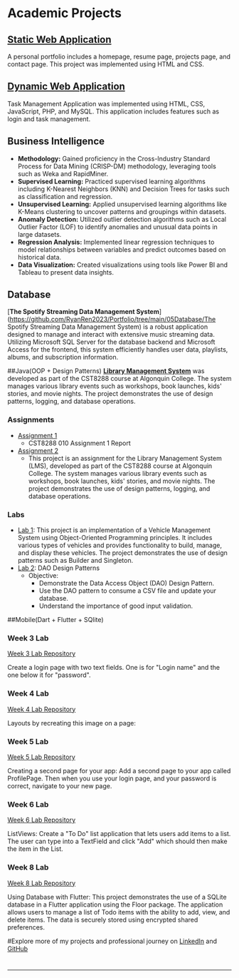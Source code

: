 # Academic Projects

## [Static Web Application](https://github.com/RyanRen2023/Portfolio/tree/main/01Projects/Profile)
A personal portfolio includes a homepage, resume page, projects page, and contact page. This project was implemented using HTML and CSS.


## [Dynamic Web Application](https://github.com/RyanRen2023/TaskManagement)
Task Management Application was implemented using HTML, CSS, JavaScript, PHP, and MySQL. This application includes features such as login and task management.

## Business Intelligence

- **Methodology:** Gained proficiency in the Cross-Industry Standard Process for Data Mining (CRISP-DM) methodology, leveraging tools such as Weka and RapidMiner.
- **Supervised Learning:** Practiced supervised learning algorithms including K-Nearest Neighbors (KNN) and Decision Trees for tasks such as classification and regression.
- **Unsupervised Learning:** Applied unsupervised learning algorithms like K-Means clustering to uncover patterns and groupings within datasets.
- **Anomaly Detection:** Utilized outlier detection algorithms such as Local Outlier Factor (LOF) to identify anomalies and unusual data points in large datasets.
- **Regression Analysis:** Implemented linear regression techniques to model relationships between variables and predict outcomes based on historical data.
- **Data Visualization:** Created visualizations using tools like Power BI and Tableau to present data insights.


## Database

[**The Spotify Streaming Data Management System**](https://github.com/RyanRen2023/Portfolio/tree/main/05Database/The Spotify Streaming Data Management System) is a robust application designed to manage and interact with extensive music streaming data. Utilizing Microsoft SQL Server for the database backend and Microsoft Access for the frontend, this system efficiently handles user data, playlists, albums, and subscription information.

##Java(OOP + Design Patterns)
[**Library Management System**](https://github.com/RyanRen2023/s3ooplabs/tree/Assignment02) was developed as part of the CST8288 course at Algonquin College. The system manages various library events such as workshops, book launches, kids' stories, and movie nights. The project demonstrates the use of design patterns, logging, and database operations.

### Assignments
- [Assignment 1](https://github.com/RyanRen2023/s3ooplabs/tree/Assignment01)
  - CST8288 010 Assignment 1 Report
- [Assignment 2](https://github.com/RyanRen2023/s3ooplabs/tree/Assignment02)
  - This project is an assignment for the Library Management System (LMS), developed as part of the CST8288 course at Algonquin College. The system manages various library events such as workshops, book launches, kids' stories, and movie nights. The project demonstrates the use of design patterns, logging, and database operations.

### Labs
- [Lab 1](https://github.com/RyanRen2023/s3ooplabs/tree/Lab01): This project is an implementation of a Vehicle Management System using Object-Oriented Programming principles. It includes various types of vehicles and provides functionality to build, manage, and display these vehicles. The project demonstrates the use of design patterns such as Builder and Singleton.
- [Lab 2](https://github.com/RyanRen2023/s3ooplabs/tree/Lab02): DAO Design Patterns
    - Objective:
      - Demonstrate the Data Access Object (DAO) Design Pattern.
      - Use the DAO pattern to consume a CSV file and update your database.
      - Understand the importance of good input validation.

##Mobile(Dart + Flutter + SQlite)

### Week 3 Lab
[Week 3 Lab Repository](https://github.com/RyanRen2023/s3mobile/tree/Week3-Lab)

Create a login page with two text fields. One is for "Login name" and the one below it for "password".

### Week 4 Lab
[Week 4 Lab Repository](https://github.com/RyanRen2023/s3mobile/tree/Week4-Lab)

Layouts by recreating this image on a page:

### Week 5 Lab
[Week 5 Lab Repository](https://github.com/RyanRen2023/s3mobile/tree/Week5-Lab)

Creating a second page for your app:
Add a second page to your app called ProfilePage. Then when you use your login page, and your password is correct, navigate to your new page.

### Week 6 Lab
[Week 6 Lab Repository](https://github.com/RyanRen2023/s3mobile/tree/Week6-Lab)

ListViews:
Create a "To Do" list application that lets users add items to a list. The user can type into a TextField and click "Add" which should then make the item in the List.

### Week 8 Lab
[Week 8 Lab Repository](https://github.com/RyanRen2023/s3mobile/tree/Week8-Lab)

Using Database with Flutter:
This project demonstrates the use of a SQLite database in a Flutter application using the Floor package. The application allows users to manage a list of Todo items with the ability to add, view, and delete items. The data is securely stored using encrypted shared preferences.

#Explore more of my projects and professional journey on [LinkedIn](https://www.linkedin.com/in/xihai-ren/) and [GitHub](https://github.com/RyanRen2023)

#   

---